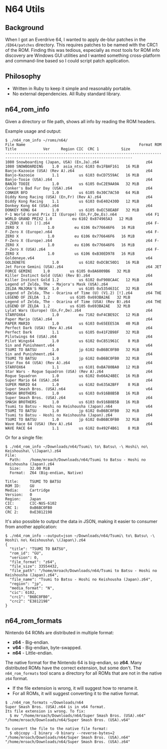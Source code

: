 # N64 Utils

## Background

When I got an Everdrive 64, I wanted to apply de-blur patches in the `/ED64/patches` directory.
This requires patches to be named with the CRC1 of the ROM. Finding this was tedious,
especially as most tools for ROM info discovery are Windows GUI utilities and I wanted
something cross-platform and command-line based so I could script patch application.

## Philosophy

* Written in Ruby to keep it simple and reasonably portable.
* No external dependencies. All Ruby standard library.

## n64_rom_info

Given a directory or file path, shows all info by reading the ROM headers.

Example usage and output:

```shell
$ ./n64_rom_info ~/roms/n64/
File Name                                                   Format ROM Title            Ver     Region CIC  CRC 1          Size
-------------------------------------------------------------------------------------------------------------------------------
1080 Snowboarding (Japan, USA) (En,Ja).z64                     z64 1080 SNOWBOARDING    1.0  asia_ntsc 6103 0x1FBAF161   16 MiB
Banjo-Kazooie (USA) (Rev A).z64                                z64 Banjo-Kazooie        1.1         us 6103 0xCD7559AC   16 MiB
Banjo-Tooie (USA).z64                                          z64 BANJO TOOIE          1.0         us 6105 0xC2E9AA9A   32 MiB
Conker's Bad Fur Day (USA).z64                                 z64 CONKER BFD           1.0         us 6105 0x30C7AC50   64 MiB
Diddy Kong Racing (USA) (En,Fr) (Rev A).z64                    z64 Diddy Kong Racing    1.1         us 6103 0xE402430D   12 MiB
Donkey Kong 64 (USA).z64                                       z64 DONKEY KONG 64       1.0         us 6105 0xEC58EABF   32 MiB
F-1 World Grand Prix II (Europe) (En,Fr,De,Es).n64             v64 F1 WORLD GRAND PRIX2 1.0         eu 6102 0x874965A3   12 MiB
F-ZERO X (E) [!].z64                                           z64 F-ZERO X             1.0         eu 6106 0x776646F6   16 MiB
F-Zero X (Europe).n64                                          v64 F-ZERO X             1.0         eu 6106 0x776646F6   16 MiB
F-Zero X (Europe).z64                                          z64 F-ZERO X             1.0         eu 6106 0x776646F6   16 MiB
F-Zero X (USA).z64                                             z64 F-ZERO X             1.0         us 6106 0xB30ED978   16 MiB
Goldeneye.v64                                                  v64 GOLDENEYE            1.0         us 6102 0xDCBC50D1   16 MiB
Jet Force Gemini (USA).z64                                     z64 JET FORCE GEMINI     1.0         us 6105 0x8A6009B6   32 MiB
Killer Instinct Gold (USA) (Rev B).z64                         z64 Killer Instinct Gold 1.2         us 6102 0xF908CA4C   12 MiB
Legend of Zelda, The - Majora's Mask (USA).z64                 z64 ZELDA MAJORA'S MASK  1.0         us 6105 0x5354631C   32 MiB
Legend of Zelda, The - Ocarina of Time (U) (V1.2) [!].z64      z64 THE LEGEND OF ZELDA  1.2         us 6105 0x693BA2AE   32 MiB
Legend of Zelda, The - Ocarina of Time (USA) (Rev B).z64       z64 THE LEGEND OF ZELDA  1.2         us 6105 0x693BA2AE   32 MiB
Lylat Wars (Europe) (En,Fr,De).z64                             z64 STARFOX64            1.0         eu 7102 0xF4CBE92C   12 MiB
Paper Mario (USA).z64                                          z64 PAPER MARIO          1.0         us 6103 0x65EEE53A   40 MiB
Perfect Dark (USA) (Rev A).z64                                 z64 Perfect Dark         1.1         us 6105 0x41F2B98F   32 MiB
Pilotwings 64 (USA).z64                                        z64 Pilot Wings64        1.0         us 6102 0xC851961C    8 MiB
Sin and Punishment.v64                                         v64 TSUMI TO BATSU       1.0         jp 6102 0xB6BC0FB0   32 MiB
Sin and Punishment.z64                                         z64 TSUMI TO BATSU       1.0         jp 6102 0xB6BC0FB0   32 MiB
Star Fox 64 (USA) (Rev A).z64                                  z64 STARFOX64            1.1         us 6101 0xBA780BA0   12 MiB
Star Wars - Rogue Squadron (USA) (Rev A).z64                   z64 Rogue Squadron       1.0         us 6102 0x66A24BEC   16 MiB
Super Mario 64 (USA).z64                                       z64 SUPER MARIO 64       1.0         us 6102 0x635A2BFF    8 MiB
Super Smash Bros. (USA).n64                                    v64 SMASH BROTHERS       1.0         us 6103 0x916B8B5B   16 MiB
Super Smash Bros. (USA).z64                                    z64 SMASH BROTHERS       1.0         us 6103 0x916B8B5B   16 MiB
Tsumi to Batsu - Hoshi no Keishousha (Japan).n64               v64 TSUMI TO BATSU       1.0         jp 6102 0xB6BC0FB0   32 MiB
Tsumi to Batsu - Hoshi no Keishousha (Japan).z64               z64 TSUMI TO BATSU       1.0         jp 6102 0xB6BC0FB0   32 MiB
Wave Race 64 (USA) (Rev A).z64                                 z64 WAVE RACE 64         1.1         us 6102 0x492F4B61    8 MiB
```

Or for a single file:

```
$ ./n64_rom_info ~/Downloads/n64/Tsumi\ to\ Batsu\ -\ Hoshi\ no\ Keishousha\ \(Japan\).z64
File:
  Path:    /home/mroach/Downloads/n64/Tsumi to Batsu - Hoshi no Keishousha (Japan).z64
  Size:    32.00 MiB
  Format:  Z64 (Big-endian, Native)

Title:     TSUMI TO BATSU
ROM ID:    GU
Media:     Cartridge
Version:   0
Region:    Japan
CIC:       CIC-NUS-6102
CRC 1:     0xB6BC0FB0
CRC 2:     0xE3812198
```

It's also possible to output the data in JSON, making it easier to consumer from another application:

```shell
$ ./n64_rom_info --output=json ~/Downloads/n64/Tsumi\ to\ Batsu\ -\ Hoshi\ no\ Keishousha\ \(Japan\).z64
{
  "title": "TSUMI TO BATSU",
  "rom_id": "GU",
  "version": 0,
  "file_format": "z64",
  "file_size": 33554432,
  "file_path": "/home/mroach/Downloads/n64/Tsumi to Batsu - Hoshi no Keishousha (Japan).z64",
  "file_name": "Tsumi to Batsu - Hoshi no Keishousha (Japan).z64",
  "region": "jp",
  "media_format": "N",
  "cic": 6102,
  "crc1": "B6BC0FB0",
  "crc2": "E3812198"
}
```


## n64_rom_formats

Nintendo 64 ROMs are distributed in multiple format:

* **z64** - Big-endian.
* **v64** - Big-endian, byte-swapped.
* **n64** - Little-endian.

The native format for the Nintendo 64 is big-endian, so **z64**.
Many distributed ROMs have the correct extension, but some don't.
The `n64_rom_formats` tool scans a directory for all ROMs that are not in the native `z64` format.

* If the file extension is wrong, it will suggest how to rename it.
* For all ROMs, it will suggest converting it to the native format.

```shell
$ ./n64_rom_formats ~/Downloads/n64
Super Smash Bros. (USA).n64 is in v64 format.
Its file extension is wrong. To fix:
  $ mv "/home/mroach/Downloads/n64/Super Smash Bros. (USA).n64" "/home/mroach/Downloads/n64/Super Smash Bros. (USA).v64"

To convert the file to the native file format:
  $ objcopy -I binary -O binary --reverse-bytes=2 "/home/mroach/Downloads/n64/Super Smash Bros. (USA).n64" "/home/mroach/Downloads/n64/Super Smash Bros. (USA).z64"
```
